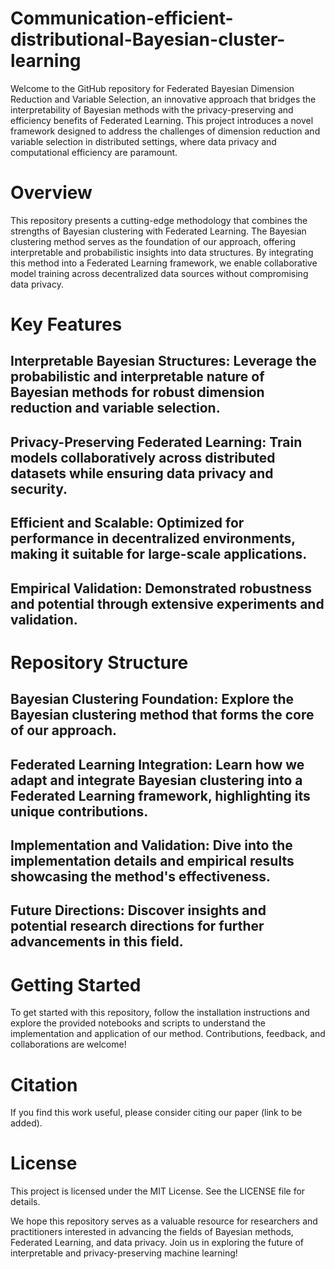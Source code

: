 # Communication-efficient-distributional-Bayesian-cluster-learning
Welcome to the GitHub repository for Federated Bayesian Dimension Reduction and Variable Selection, an innovative approach that bridges the interpretability of Bayesian methods with the privacy-preserving and efficiency benefits of Federated Learning. This project introduces a novel framework designed to address the challenges of dimension reduction and variable selection in distributed settings, where data privacy and computational efficiency are paramount.

# Overview
This repository presents a cutting-edge methodology that combines the strengths of Bayesian clustering with Federated Learning. The Bayesian clustering method serves as the foundation of our approach, offering interpretable and probabilistic insights into data structures. By integrating this method into a Federated Learning framework, we enable collaborative model training across decentralized data sources without compromising data privacy.

# Key Features
## Interpretable Bayesian Structures: Leverage the probabilistic and interpretable nature of Bayesian methods for robust dimension reduction and variable selection.

## Privacy-Preserving Federated Learning: Train models collaboratively across distributed datasets while ensuring data privacy and security.

## Efficient and Scalable: Optimized for performance in decentralized environments, making it suitable for large-scale applications.

## Empirical Validation: Demonstrated robustness and potential through extensive experiments and validation.

# Repository Structure
## Bayesian Clustering Foundation: Explore the Bayesian clustering method that forms the core of our approach.

## Federated Learning Integration: Learn how we adapt and integrate Bayesian clustering into a Federated Learning framework, highlighting its unique contributions.

## Implementation and Validation: Dive into the implementation details and empirical results showcasing the method's effectiveness.

## Future Directions: Discover insights and potential research directions for further advancements in this field.

# Getting Started
To get started with this repository, follow the installation instructions and explore the provided notebooks and scripts to understand the implementation and application of our method. Contributions, feedback, and collaborations are welcome!

# Citation
If you find this work useful, please consider citing our paper (link to be added).

# License
This project is licensed under the MIT License. See the LICENSE file for details.

We hope this repository serves as a valuable resource for researchers and practitioners interested in advancing the fields of Bayesian methods, Federated Learning, and data privacy. Join us in exploring the future of interpretable and privacy-preserving machine learning!
